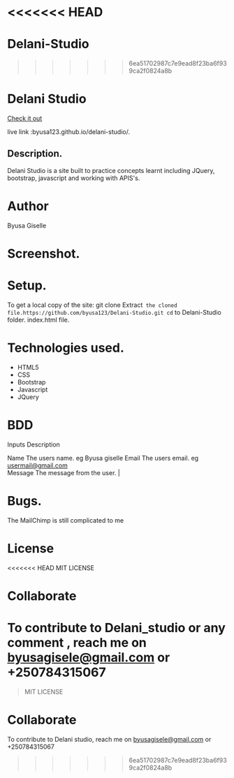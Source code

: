 <<<<<<< HEAD
=======
# Delani-Studio
>>>>>>> 6ea51702987c7e9ead8f23ba6f939ca2f0824a8b
# Delani Studio

[Check it out](https://kamauvick.github.io/Delani-Studio/)

live link :byusa123.github.io/delani-studio/.
## Description.
Delani Studio is a site built to practice concepts learnt including JQuery, bootstrap, javascript and working with APIS's.

# Author
Byusa Giselle
# Screenshot.

# Setup.
To get a local copy of the site:
git clone 
Extract` the cloned file.https://github.com/byusa123/Delani-Studio.git
cd` to Delani-Studio folder.
 index.html file.
# Technologies used.
* HTML5
* CSS
* Bootstrap
* Javascript
* JQuery
# BDD
 Inputs  Description 
                 
 Name   The users name. eg Byusa giselle
 Email      The users email. eg usermail@gmail.com   
Message     The message from the user.   |
# Bugs.
The MailChimp is still complicated to me
# License
<<<<<<< HEAD
MIT LICENSE 
# Collaborate
To contribute to Delani_studio or any comment , reach me on byusagisele@gmail.com or +250784315067
=======
>MIT LICENSE 
# Collaborate
To contribute to Delani studio, reach me on byusagisele@gmail.com or +250784315067
>>>>>>> 6ea51702987c7e9ead8f23ba6f939ca2f0824a8b
